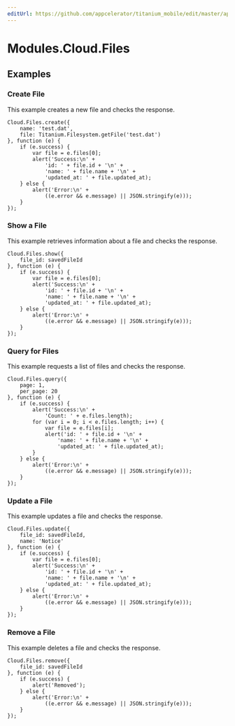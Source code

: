 ```yaml
---
editUrl: https://github.com/appcelerator/titanium_mobile/edit/master/apidoc/Modules/Cloud/Files/Files.yml
---
```

# Modules.Cloud.Files

<TypeHeader/>

## Examples

### Create File

This example creates a new file and checks the response.

    Cloud.Files.create({
        name: 'test.dat',
        file: Titanium.Filesystem.getFile('test.dat')
    }, function (e) {
        if (e.success) {
            var file = e.files[0];
            alert('Success:\n' +
                'id: ' + file.id + '\n' +
                'name: ' + file.name + '\n' +
                'updated_at: ' + file.updated_at);
        } else {
            alert('Error:\n' +
                ((e.error && e.message) || JSON.stringify(e)));
        }
    });

### Show a File

This example retrieves information about a file and checks the response.

    Cloud.Files.show({
        file_id: savedFileId
    }, function (e) {
        if (e.success) {
            var file = e.files[0];
            alert('Success:\n' +
                'id: ' + file.id + '\n' +
                'name: ' + file.name + '\n' +
                'updated_at: ' + file.updated_at);
        } else {
            alert('Error:\n' +
                ((e.error && e.message) || JSON.stringify(e)));
        }
    });

### Query for Files

This example requests a list of files and checks the response.

    Cloud.Files.query({
        page: 1,
        per_page: 20
    }, function (e) {
        if (e.success) {
            alert('Success:\n' +
                'Count: ' + e.files.length);
            for (var i = 0; i < e.files.length; i++) {
                var file = e.files[i];
                alert('id: ' + file.id + '\n' +
                    'name: ' + file.name + '\n' +
                    'updated_at: ' + file.updated_at);
            }
        } else {
            alert('Error:\n' +
                ((e.error && e.message) || JSON.stringify(e)));
        }
    });

### Update a File

This example updates a file and checks the response.

    Cloud.Files.update({
        file_id: savedFileId,
        name: 'Notice'
    }, function (e) {
        if (e.success) {
            var file = e.files[0];
            alert('Success:\n' +
                'id: ' + file.id + '\n' +
                'name: ' + file.name + '\n' +
                'updated_at: ' + file.updated_at);
        } else {
            alert('Error:\n' +
                ((e.error && e.message) || JSON.stringify(e)));
        }
    });

### Remove a File

This example deletes a file and checks the response.

    Cloud.Files.remove({
        file_id: savedFileId
    }, function (e) {
        if (e.success) {
            alert('Removed');
        } else {
            alert('Error:\n' +
                ((e.error && e.message) || JSON.stringify(e)));
        }
    });

<ApiDocs/>
